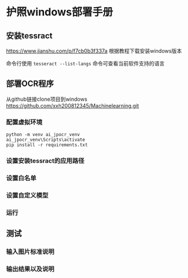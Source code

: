 # 护照windows部署手册

## 安装tessract
https://www.jianshu.com/p/f7cb0b3f337a
根据教程下载安装windows版本

命令行使用 `tesseract --list-langs` 命令可查看当前软件支持的语言

## 部署OCR程序
从github链接clone项目到windows 
https://github.com/xxh200812345/Machinelearning.git

### 配置虚拟环境

    python -m venv ai_jpocr_venv
    ai_jpocr_venv\Scripts\activate
    pip install -r requirements.txt

### 设置安装tessract的应用路径
### 设置白名单
### 设置自定义模型
### 运行
## 测试
### 输入图片标准说明
### 输出结果以及说明
